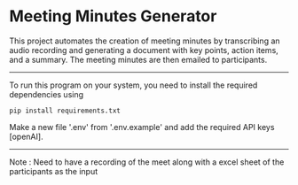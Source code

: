 <h1> Meeting Minutes Generator </h1>

This project automates the creation of meeting minutes by transcribing an audio recording and generating a document with key points, action items, and a summary. The meeting minutes are then emailed to participants.

___

To run this program on your system, you need to install the required dependencies using
```python3
pip install requirements.txt
```

Make a new file '.env' from '.env.example' and add the required API keys [openAI].

___

Note : Need to have a recording of the meet along with a excel sheet of the participants as the input
